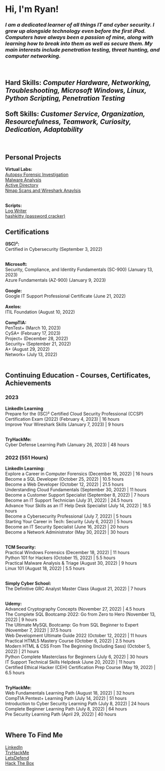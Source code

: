 <h1>Hi, I'm Ryan! <br/></h1>
<h3><i>I am a dedicated learner of all things IT and cyber security. I grew up alongside technology even before the first iPod. Computers have always been a passion of mine, along with learning how to break into them as well as secure them. My main interests include penetration testing, threat hunting, and computer networking.</i></h3><br/>
<h2><b>Hard Skills:</b> <i>Computer Hardware, Networking, Troubleshooting, Microsoft Windows, Linux, Python Scripting, Penetration Testing</i><br/><br/>
<b>Soft Skills:</b> <i>Customer Service, Organization, Resourcefulness, Teamwork, Curiosity, Dedication, Adaptability</i></h2><br/>

<h2><b>Personal Projects</b></h2>
<b>Virtual Labs:</b><br/>
<a href="https://github.com/Ryan-Sapone/Autopsy-Forensics/blob/main/Walkthrough.md">Autopsy Forensic Investigation</a><br/>
<a href="https://github.com/Ryan-Sapone/Malware-Analysis">Malware Analysis</a><br/>
<a href="https://github.com/Ryan-Sapone/Active-Directory-Setup">Active Directory</a><br/>
<a href="https://github.com/Ryan-Sapone/Nmap-and-Wireshark-Lab">Nmap Scans and Wireshark Anaylsis</a><br/><br/>

<b>Scripts:</b><br/>
<a href="https://github.com/Ryan-Sapone/Log-Writer">Log Writer</a><br>
<a href="https://github.com/Ryan-Sapone/hashkitty">hashkitty (password cracker)</a>


<h2><b>Certifications</b></h2>
<b>(ISC)²:</b></br>
Certified in Cybersecurity (September 3, 2022)</br></br>

<b>Microsoft:</b></br>
Security, Compliance, and Identity Fundamentals (SC-900) (January 13, 2023)</br>
Azure Fundamentals (AZ-900) (January 9, 2023)</br></br>
<b>Google:</b></br>
Google IT Support Professional Certificate (June 21, 2022)</br></br>
<b>Axelos:</b></br>
ITIL Foundation (August 10, 2022)</br></br>
<b>CompTIA:</b></br>
PenTest+ (March 10, 2023)</br>
CySA+ (February 17, 2023)</br>
Project+ (December 28, 2022)</br>
Security+ (September 21, 2022)</br>
A+ (August 29, 2022)</br>
Network+ (July 13, 2022)</br></br>

<h2><b>Continuing Education - Courses, Certificates, Achievements</b></h2>

<h3>2023</h3>
<b>LinkedIn Learning</b></br>
Prepare for the (ISC)² Certified Cloud Security Professional (CCSP) Certification Exam (2022) (February 4, 2023) | 16 hours</br>
Improve Your Wireshark Skills (January 7, 2023) | 9 hours</br></br>

<b>TryHackMe:</b></br>
Cyber Defense Learning Path (January 26, 2023) | 48 hours</br>

<h3>2022 (551 Hours)</h3>
<b>LinkedIn Learning:</b></br>
Explore a Career in Computer Forensics (December 16, 2022) | 16 hours<br>
Become a SQL Developer (October 25, 2022) | 10.5 hours<br>
Become a Web Developer (October 12, 2022) | 21.5 hours</br>
Understanding Cloud Fundamentals (September 30, 2022) | 11 hours</br>
Become a Customer Support Specialist (September 8, 2022) | 7 hours</br>
Become an IT Support Technician (July 31, 2022) | 24.5 hours</br>
Advance Your Skills as an IT Help Desk Specialist (July 14, 2022) | 18.5 hours</br>
Become a Cybersecurity Professional (July 7, 2022) | 5 hours</br>
Starting Your Career in Tech: Security (July 6, 2022) | 5 hours</br>
Become an IT Security Specialist (June 16, 2022) | 20 hours</br>
Become a Network Administrator (May 30, 2022) | 30 hours</br></br>

<b>TCM Security:</b></br>
Practical Windows Forensics (December 18, 2022) | 11 hours</br>
Python 101 for Hackers (October 15, 2022) | 5.5 hours</br>
Practical Malware Analysis & Triage (August 30, 2022) | 9 hours</br>
Linux 101 (August 18, 2022) | 5.5 hours</br></br>

<b>Simply Cyber School:</b></br>
The Definitive GRC Analyst Master Class (August 21, 2022) | 7 hours</br></br>

<b>Udemy:</b></br>
Advanced Cryptography Concepts (November 27, 2022) | 4.5 hours</br>
The Complete SQL Bootcamp 2022: Go from Zero to Hero (November 13, 2022) | 9 hours</br>
The Ultimate MySQL Bootcamp: Go from SQL Beginner to Expert (November 7, 2022) | 37.5 hours</br>
Web Development Ultimate Guide 2022 (October 12, 2022) | 11 hours</br>
Practical HTML5 Mastery Course (October 6, 2022) | 2.5 hours</br>
Modern HTML & CSS From The Beginning (Including Sass) (October 5, 2022) | 21 hours</br>
Python Complete Masterclass for Beginners (July 6, 2022) | 30 hours</br>
IT Support Technical Skills Helpdesk (June 20, 2022) | 11 hours</br>
Certified Ethical Hacker (CEH) Certification Prep Course (May 19, 2022) | 6.5 hours</br></br>

<b>TryHackMe:</b></br>
Web Fundamentals Learning Path (August 18, 2022) | 32 hours</br>
CompTIA Pentest+ Learning Path (July 14, 2022) | 51 hours</br>
Introduction to Cyber Security Learning Path (July 8, 2022) | 24 hours</br>
Complete Beginner Learning Path (July 8, 2022) | 64 hours</br>
Pre Security Learning Path (April 29, 2022) | 40 hours</br></br>

<h2>Where To Find Me</h2>
<a href="https://www.linkedin.com/in/ryansapone/">LinkedIn</a><br/>
<a href="https://tryhackme.com/p/HotelSix">TryHackMe</a><br/>
<a href="https://app.letsdefend.io/public_profile/user/HotelSix/62e7216f-ba93-4474-8c72-bb075090e3a7/">LetsDefend</a><br/>
<a href="https://app.hackthebox.com/users/958395">Hack The Box</a>

